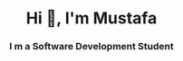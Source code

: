 <h1 align="center">Hi 👋, I'm Mustafa</h1>
<h3 align="center">I m a Software Development Student</h3>
